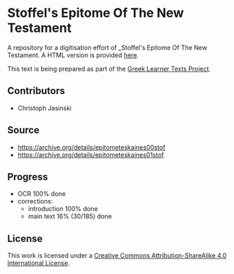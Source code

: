 # Stoffel's Epitome Of The New Testament

A repository for a digitisation effort of _Stoffel's Epitome Of The New Testament. A HTML version is provided [here](https://sleeptillseven.github.io/stoffels-epitome-of-the-new-testament/).

This text is being prepared as part of the [Greek Learner Texts Project](https://greek-learner-texts.org/).

## Contributors

* Christoph Jasinski

## Source

* https://archive.org/details/epitometeskaines00stof
* https://archive.org/details/epitometeskaines01stof

## Progress

* OCR 100% done
* corrections:
   * introduction 100% done
   * main text 16% (30/185) done

## License

This work is licensed under a [Creative Commons Attribution-ShareAlike 4.0 International License](http://creativecommons.org/licenses/by-sa/4.0/).
